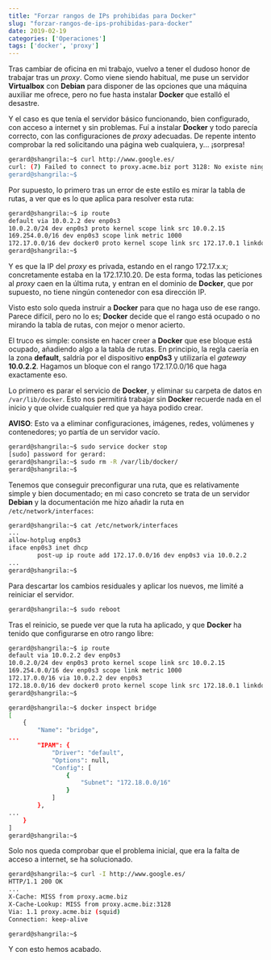 ```yaml
---
title: "Forzar rangos de IPs prohibidas para Docker"
slug: "forzar-rangos-de-ips-prohibidas-para-docker"
date: 2019-02-19
categories: ['Operaciones']
tags: ['docker', 'proxy']
---
```


Tras cambiar de oficina en mi trabajo, vuelvo a tener el dudoso honor de trabajar tras un *proxy*. Como viene siendo habitual, me puse un servidor **Virtualbox** con **Debian** para disponer de las opciones que una máquina auxiliar me ofrece, pero no fue hasta instalar **Docker** que estalló el desastre.<!--more-->

Y el caso es que tenía el servidor básico funcionando, bien configurado, con acceso a internet y sin problemas. Fuí a instalar **Docker** y todo parecía correcto, con las configuraciones de *proxy* adecuadas. De repente intento comprobar la red solicitando una página web cualquiera, y... ¡sorpresa!

```bash
gerard@shangrila:~$ curl http://www.google.es/
curl: (7) Failed to connect to proxy.acme.biz port 3128: No existe ninguna ruta hasta el `host'
gerard@shangrila:~$
```

Por supuesto, lo primero tras un error de este estilo es mirar la tabla de rutas, a ver que es lo que aplica para resolver esta ruta:

```bash
gerard@shangrila:~$ ip route
default via 10.0.2.2 dev enp0s3
10.0.2.0/24 dev enp0s3 proto kernel scope link src 10.0.2.15
169.254.0.0/16 dev enp0s3 scope link metric 1000
172.17.0.0/16 dev docker0 proto kernel scope link src 172.17.0.1 linkdown
gerard@shangrila:~$
```

Y es que la IP del *proxy* es privada, estando en el rango 172.17.x.x; concretamente estaba en la 172.17.10.20. De esta forma, todas las peticiones al *proxy* caen en la última ruta, y entran en el dominio de **Docker**, que por supuesto, no tiene ningún contenedor con esa dirección IP.

Visto esto solo queda instruir a **Docker** para que no haga uso de ese rango. Parece difícil, pero no lo es; **Docker** decide que el rango está ocupado o no mirando la tabla de rutas, con mejor o menor acierto.

El truco es simple: consiste en hacer creer a **Docker** que ese bloque está ocupado, añadiendo algo a la tabla de rutas. En principio, la regla caería en la zona **default**, saldría por el dispositivo **enp0s3** y utilizaría el *gateway* **10.0.2.2**. Hagamos un bloque con el rango 172.17.0.0/16 que haga exactamente eso.

Lo primero es parar el servicio de **Docker**, y eliminar su carpeta de datos en `/var/lib/docker`. Esto nos permitirá trabajar sin **Docker** recuerde nada en el inicio y que olvide cualquier red que ya haya podido crear.

**AVISO**: Esto va a eliminar configuraciones, imágenes, redes, volúmenes y contenedores; yo partía de un servidor vacío.

```bash
gerard@shangrila:~$ sudo service docker stop
[sudo] password for gerard:
gerard@shangrila:~$ sudo rm -R /var/lib/docker/
gerard@shangrila:~$
```

Tenemos que conseguir preconfigurar una ruta, que es relativamente simple y bien documentado; en mi caso concreto se trata de un servidor **Debian** y la documentación me hizo añadir la ruta en `/etc/network/interfaces`:

```bash
gerard@shangrila:~$ cat /etc/network/interfaces
...
allow-hotplug enp0s3
iface enp0s3 inet dhcp
        post-up ip route add 172.17.0.0/16 dev enp0s3 via 10.0.2.2
...
gerard@shangrila:~$
```

Para descartar los cambios residuales y aplicar los nuevos, me limité a reiniciar el servidor.

```bash
gerard@shangrila:~$ sudo reboot
```

Tras el reinicio, se puede ver que la ruta ha aplicado, y que **Docker** ha tenido que configurarse en otro rango libre:

```bash
gerard@shangrila:~$ ip route
default via 10.0.2.2 dev enp0s3
10.0.2.0/24 dev enp0s3 proto kernel scope link src 10.0.2.15
169.254.0.0/16 dev enp0s3 scope link metric 1000
172.17.0.0/16 via 10.0.2.2 dev enp0s3
172.18.0.0/16 dev docker0 proto kernel scope link src 172.18.0.1 linkdown
gerard@shangrila:~$
```

```bash
gerard@shangrila:~$ docker inspect bridge
[
    {
        "Name": "bridge",
...
        "IPAM": {
            "Driver": "default",
            "Options": null,
            "Config": [
                {
                    "Subnet": "172.18.0.0/16"
                }
            ]
        },
...
    }
]
gerard@shangrila:~$
```

Solo nos queda comprobar que el problema inicial, que era la falta de acceso a internet, se ha solucionado.

```bash
gerard@shangrila:~$ curl -I http://www.google.es/
HTTP/1.1 200 OK
...
X-Cache: MISS from proxy.acme.biz
X-Cache-Lookup: MISS from proxy.acme.biz:3128
Via: 1.1 proxy.acme.biz (squid)
Connection: keep-alive

gerard@shangrila:~$
```

Y con esto hemos acabado.
